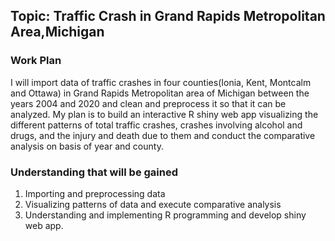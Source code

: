 
## Topic: Traffic Crash in Grand Rapids Metropolitan Area,Michigan

### Work Plan
I will import data of traffic crashes in four counties(Ionia, Kent, Montcalm and Ottawa) in Grand Rapids Metropolitan area of Michigan between the years 2004 and 2020 and clean and preprocess it so that it can be analyzed. My plan is to build an interactive R shiny web app visualizing the different patterns of total traffic crashes, crashes involving alcohol and drugs, and the injury and death due to them and conduct the comparative analysis on basis of year and county.

### Understanding that will be gained
1. Importing and preprocessing data
2. Visualizing patterns of data  and execute comparative analysis
3. Understanding and implementing R programming and develop shiny web app.

